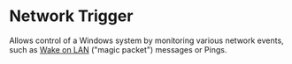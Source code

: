 # Network Trigger
Allows control of a Windows system by monitoring various network events, such as [Wake on LAN](https://en.wikipedia.org/wiki/Wake-on-LAN) ("magic packet") messages or Pings.

